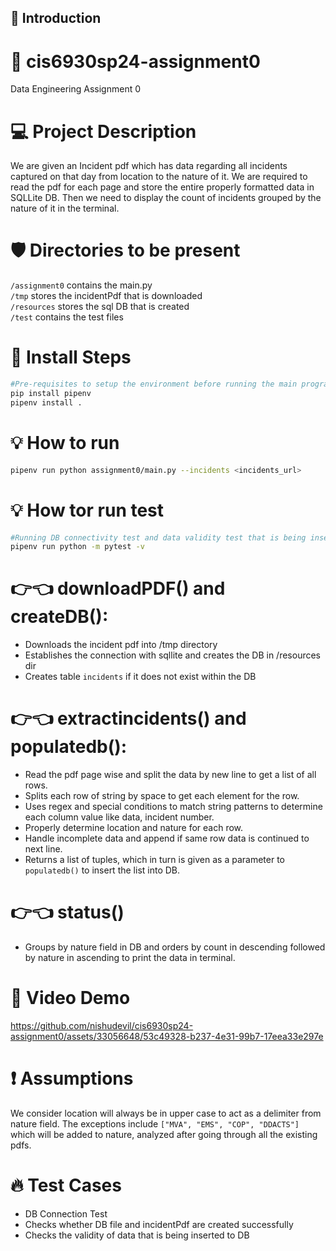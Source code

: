 ## 🔰 Introduction

# 🌲 cis6930sp24-assignment0
Data Engineering Assignment 0

# 💻 Project Description
We are given an Incident pdf which has data regarding all incidents captured on that day from location to the nature of it. We are required to read the pdf for each page and store the entire properly formatted data in SQLLite DB. Then we need to display the count of incidents grouped by the nature of it in the terminal.

# 🛡️ Directories to be present
`/assignment0` contains the main.py <br/>
`/tmp` stores the incidentPdf that is downloaded <br/>
`/resources` stores the sql DB that is created <br/>
`/test` contains the test files

# 🐧 Install Steps
```bash
#Pre-requisites to setup the environment before running the main program, first step may not be required
pip install pipenv
pipenv install .
```
# 💡 How to run
```bash
pipenv run python assignment0/main.py --incidents <incidents_url>
```

# 💡 How tor run test
```bash
#Running DB connectivity test and data validity test that is being inserted into SQL
pipenv run python -m pytest -v
```

# 👉👈 downloadPDF() and createDB():
- Downloads the incident pdf into /tmp directory
- Establishes the connection with sqllite and creates the DB in /resources dir
- Creates table `incidents` if it does not exist within the DB 

# 👉👈 extractincidents() and populatedb():
- Read the pdf page wise and split the data by new line to get a list of all rows.
- Splits each row of string by space to get each element for the row.
- Uses regex and special conditions to match string patterns to determine each column value like data, incident number.
- Properly determine location and nature for each row.
- Handle incomplete data and append if same row data is continued to next line.
- Returns a list of tuples, which in turn is given as a parameter to `populatedb()` to insert the list into DB.

# 👉👈 status()
- Groups by nature field in DB and orders by count in descending followed by nature in ascending to print the data in terminal.

# 🔑 Video Demo

https://github.com/nishudevil/cis6930sp24-assignment0/assets/33056648/53c49328-b237-4e31-99b7-17eea33e297e

# ❗ Assumptions
We consider location will always be in upper case to act as a delimiter from nature field.
The exceptions include `["MVA", "EMS", "COP", "DDACTS"]` which will be added to nature, analyzed after going through all the existing pdfs.

# 🔥 Test Cases
- DB Connection Test
- Checks whether DB file and incidentPdf are created successfully
- Checks the validity of data that is being inserted to DB



